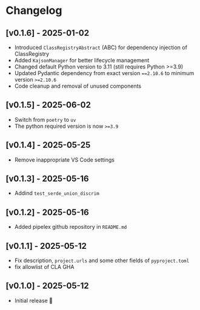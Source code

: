 # Changelog

## [v0.1.6] - 2025-01-02

- Introduced `ClassRegistryAbstract` (ABC) for dependency injection of ClassRegistry
- Added `KajsonManager` for better lifecycle management
- Changed default Python version to 3.11 (still requires Python >=3.9)
- Updated Pydantic dependency from exact version `==2.10.6` to minimum version `>=2.10.6`
- Code cleanup and removal of unused components

## [v0.1.5] - 2025-06-02

- Switch from `poetry` to `uv`
- The python required version is now `>=3.9`

## [v0.1.4] - 2025-05-25

- Remove inappropriate VS Code settings

## [v0.1.3] - 2025-05-16

- Addind `test_serde_union_discrim`

## [v0.1.2] - 2025-05-16

- Added pipelex github repository in `README.md`

## [v0.1.1] - 2025-05-12

- Fix description, `project.urls` and some other fields of `pyproject.toml`
- fix allowlist of CLA GHA

## [v0.1.0] - 2025-05-12

- Initial release 🎉
